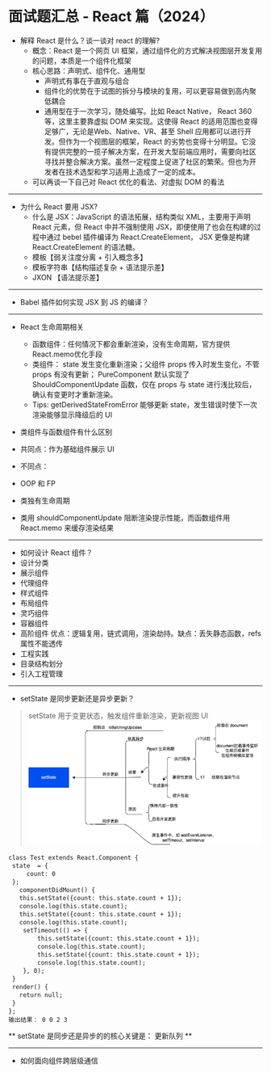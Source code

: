 # 面试题汇总 - React 篇（2024）

* 解释 React 是什么？谈一谈对 react 的理解?
  * 概念：React 是一个网页 UI 框架，通过组件化的方式解决视图层开发复用的问题，本质是一个组件化框架
  * 核心思路：声明式、组件化、通用型
    * 声明式有事在于直观与组合
    * 组件化的优势在于试图的拆分与模块的复用，可以更容易做到高内聚低耦合
    * 通用型在于一次学习，随处编写。比如 React Native， React 360 等，这里主要靠虚拟 DOM 来实现。这使得 React 的适用范围也变得足够广，无论是Web、Native、VR、甚至 Shell 应用都可以进行开发。但作为一个视图层的框架，React 的劣势也变得十分明显。它没有提供完整的一揽子解决方案，在开发大型前端应用时，需要向社区寻找并整合解决方案。虽然一定程度上促进了社区的繁荣。但也为开发者在技术选型和学习适用上造成了一定的成本。
  * 可以再谈一下自己对 React 优化的看法、对虚拟 DOM 的看法
----

* 为什么 React 要用 JSX?
  * 什么是 JSX：JavaScript 的语法拓展，结构类似 XML，主要用于声明 React 元素，但 React 中并不强制使用 JSX，即便使用了也会在构建的过程中通过 bebel 插件编译为 React.CreateElement， JSX 更像是构建 React.CreateElement 的语法糖。
  * 模板【弱关注度分离 + 引入概念多】
  * 模板字符串【结构描述复杂 + 语法提示差】
  * JXON 【语法提示差】
----

* Babel 插件如何实现 JSX 到 JS 的编译？
----

* React 生命周期相关
  * 函数组件：任何情况下都会重新渲染，没有生命周期，官方提供React.memo优化手段
  * 类组件： state 发生变化重新渲染；父组件 props 传入时发生变化，不管 props 有没有更新； PureComponent 默认实现了 ShouldComponentUpdate 函数，仅在 props 与  state 进行浅比较后，确认有变更时才重新渲染。
  * Tips: getDerivedStateFromError 能够更新 state，发生错误时使下一次渲染能够显示降级后的 UI 

* 类组件与函数组件有什么区别
 * 共同点：作为基础组件展示 UI
 * 不同点：
  * OOP 和 FP
  * 类独有生命周期
  * 类用 shouldComponentUpdate 阻断渲染提示性能，而函数组件用 React.memo 来缓存渲染结果 
----

* 如何设计 React 组件？
 * 设计分类
  * 展示组件
   * 代理组件
   * 样式组件 
   * 布局组件
  * 灵巧组件
   * 容器组件
   * 高阶组件 优点：逻辑复用，链式调用，渲染劫持。缺点：丢失静态函数，refs 属性不能透传
 * 工程实践
  * 目录结构划分
  * 引入工程管理
----

* setState 是同步更新还是异步更新？
> setState 用于变更状态，触发组件重新渲染，更新视图 UI
 ![setState](../../images/setState.drawio.png)
````
class Test extends React.Component {
 state  = {
     count: 0
 };
   componentDidMount() {
   this.setState({count: this.state.count + 1});
   console.log(this.state.count);
   this.setState({count: this.state.count + 1});
   console.log(this.state.count);
    setTimeout(() => {
        this.setState({count: this.state.count + 1});
        console.log(this.state.count);
        this.setState({count: this.state.count + 1});
        console.log(this.state.count);
    }, 0);
 }
 render() {
   return null;
 }
};
输出结果： 0 0 2 3
````
** setState 是同步还是异步的的核心关键是： 更新队列 **

----

* 如何面向组件跨层级通信
